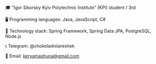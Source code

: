 
🎓 “Igor Sikorsky Kyiv Polytechnic Institute” (KPI) student / 3rd

🖥 Programming languages:  Java, JavaScript, C#

🚀 Technology stack: Spring Framework, Spring Data JPA, PostgreSQL, Node.js

📞 Telegram: @chokoladniiareshek

🧲 Email: keryamashuna@gmail.com
